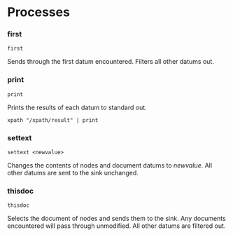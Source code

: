 # Processes

### first

```
first
```

Sends through the first datum encountered.  Filters all other datums out.

### print

```
print
```

Prints the results of each datum to standard out.

```
xpath "/xpath/result" | print
```

### settext

```
settext <newvalue>
```

Changes the contents of nodes and document datums to *newvalue*.  All other datums
are sent to the sink unchanged.

### thisdoc

```
thisdoc
```

Selects the document of nodes and sends them to the sink.  Any documents encountered
will pass through unmodified.  All other datums are filtered out.

